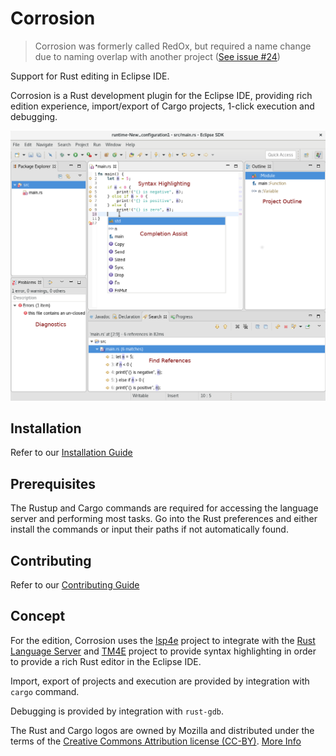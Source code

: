 # Corrosion

> Corrosion was formerly called RedOx, but required a name change due to naming overlap with another project ([See issue #24](https://github.com/eclipse/corrosion/issues/24))

Support for Rust editing in Eclipse IDE.

Corrosion is a Rust development plugin for the Eclipse IDE, providing rich edition experience, import/export of Cargo projects, 1-click execution and debugging.

![Screenshot](images/editorOverview.png "Screenshot of Corrosion editor")

## Installation
Refer to our [Installation Guide](documentation/Installation.md)

## Prerequisites

The Rustup and Cargo commands are required for accessing the language server and performing most tasks. Go into the Rust preferences and either install the commands or input their paths if not automatically found.

## Contributing
Refer to our [Contributing Guide](CONTRIBUTING.md)

## Concept

For the edition, Corrosion uses the [lsp4e](https://projects.eclipse.org/projects/technology.lsp4e) project to integrate with the [Rust Language Server](https://github.com/rust-lang-nursery/rls) and [TM4E](https://projects.eclipse.org/projects/technology.tm4e) project to provide syntax highlighting in order to provide a rich Rust editor in the Eclipse IDE.

Import, export of projects and execution are provided by integration with `cargo` command.

Debugging is provided by integration with `rust-gdb`.


The Rust and Cargo logos are owned by Mozilla and distributed under the terms of the [Creative Commons Attribution license (CC-BY)](https://creativecommons.org/licenses/by/4.0/). [More Info](https://www.rust-lang.org/en-US/legal.html)
